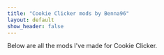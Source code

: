 ```yaml
---
title: "Cookie Clicker mods by Benna96"
layout: default
show_header: false
---
```


Below are all the mods I've made for Cookie Clicker.